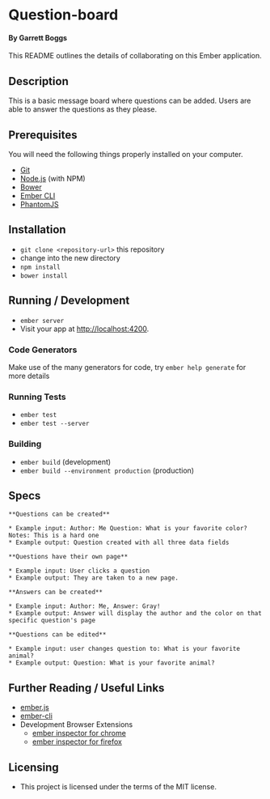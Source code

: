 # Question-board

#### By Garrett Boggs

This README outlines the details of collaborating on this Ember application.

## Description

This is a basic message board where questions can be added. Users are able to answer the questions as they please.


## Prerequisites

You will need the following things properly installed on your computer.

* [Git](http://git-scm.com/)
* [Node.js](http://nodejs.org/) (with NPM)
* [Bower](http://bower.io/)
* [Ember CLI](http://ember-cli.com/)
* [PhantomJS](http://phantomjs.org/)

## Installation

* `git clone <repository-url>` this repository
* change into the new directory
* `npm install`
* `bower install`

## Running / Development

* `ember server`
* Visit your app at [http://localhost:4200](http://localhost:4200).

### Code Generators

Make use of the many generators for code, try `ember help generate` for more details

### Running Tests

* `ember test`
* `ember test --server`

### Building

* `ember build` (development)
* `ember build --environment production` (production)

## Specs

    **Questions can be created**

    * Example input: Author: Me Question: What is your favorite color? Notes: This is a hard one
    * Example output: Question created with all three data fields

    **Questions have their own page**

    * Example input: User clicks a question
    * Example output: They are taken to a new page.

    **Answers can be created**

    * Example input: Author: Me, Answer: Gray!
    * Example output: Answer will display the author and the color on that specific question's page

    **Questions can be edited**

    * Example input: user changes question to: What is your favorite animal?
    * Example output: Question: What is your favorite animal?



## Further Reading / Useful Links

* [ember.js](http://emberjs.com/)
* [ember-cli](http://ember-cli.com/)
* Development Browser Extensions
  * [ember inspector for chrome](https://chrome.google.com/webstore/detail/ember-inspector/bmdblncegkenkacieihfhpjfppoconhi)
  * [ember inspector for firefox](https://addons.mozilla.org/en-US/firefox/addon/ember-inspector/)


## Licensing

  * This project is licensed under the terms of the MIT license.
